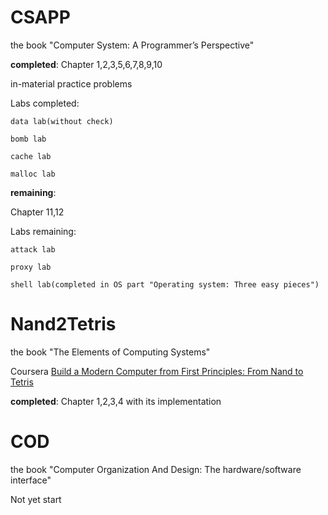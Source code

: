 # CSAPP
the book "Computer System: A Programmer’s Perspective"

**completed**:
Chapter 1,2,3,5,6,7,8,9,10

in-material practice problems

Labs completed:

    data lab(without check)
    
    bomb lab
    
    cache lab
    
    malloc lab

**remaining**:

Chapter 11,12

Labs remaining:

    attack lab
    
    proxy lab
    
    shell lab(completed in OS part "Operating system: Three easy pieces")


# Nand2Tetris
the book "The Elements of Computing Systems"

Coursera [Build a Modern Computer from First Principles: From Nand to Tetris](https://www.coursera.org/learn/build-a-computer?)

**completed**:
Chapter 1,2,3,4 with its implementation


# COD
the book "Computer Organization And Design: The hardware/software interface"

Not yet start
